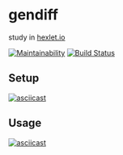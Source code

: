 # gendiff

study in [hexlet.io](https://ru.hexlet.io/)

[![Maintainability](https://api.codeclimate.com/v1/badges/9b75087cae81246a60f2/maintainability)](https://codeclimate.com/github/hateinternet/project-lvl2-s487/maintainability)
[![Build Status](https://travis-ci.org/hateinternet/project-lvl2-s487.svg?branch=master)](https://travis-ci.org/hateinternet/project-lvl2-s487)

## Setup

[![asciicast](https://asciinema.org/a/6OCooak08wEuGgHciH61NweKr.svg)](https://asciinema.org/a/6OCooak08wEuGgHciH61NweKr)

## Usage

[![asciicast](https://asciinema.org/a/fCaVQNqpmYf2omSH3S72Xf9Ye.svg)](https://asciinema.org/a/fCaVQNqpmYf2omSH3S72Xf9Ye)